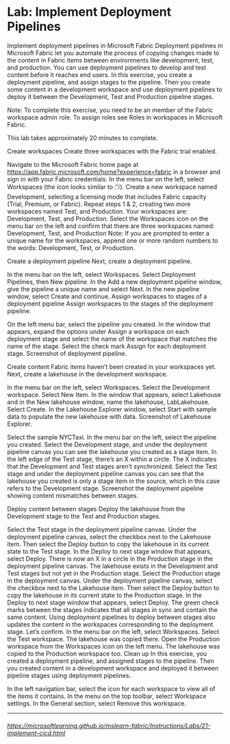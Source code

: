 # Lab: Implement Deployment Pipelines

Implement deployment pipelines in Microsoft Fabric
Deployment pipelines in Microsoft Fabric let you automate the process of copying changes made to the content in Fabric items between environments like development, test, and production. You can use deployment pipelines to develop and test content before it reaches end users. In this exercise, you create a deployment pipeline, and assign stages to the pipeline. Then you create some content in a development workspace and use deployment pipelines to deploy it between the Development, Test and Production pipeline stages.

Note: To complete this exercise, you need to be an member of the Fabric workspace admin role. To assign roles see Roles in workspaces in Microsoft Fabric.

This lab takes approximately 20 minutes to complete.

Create workspaces
Create three workspaces with the Fabric trial enabled.

Navigate to the Microsoft Fabric home page at https://app.fabric.microsoft.com/home?experience=fabric in a browser and sign in with your Fabric credentials.
In the menu bar on the left, select Workspaces (the icon looks similar to 🗇).
Create a new workspace named Development, selecting a licensing mode that includes Fabric capacity (Trial, Premium, or Fabric).
Repeat steps 1 & 2, creating two more workspaces named Test, and Production. Your workspaces are: Development, Test, and Production.
Select the Workspaces icon on the menu bar on the left and confirm that there are three workspaces named: Development, Test, and Production
Note: If you are prompted to enter a unique name for the workspaces, append one or more random numbers to the words: Development, Test, or Production.

Create a deployment pipeline
Next, create a deployment pipeline.

In the menu bar on the left, select Workspaces.
Select Deployment Pipelines, then New pipeline.
In the Add a new deployment pipeline window, give the pipeline a unique name and select Next.
In the new pipeline window, select Create and continue.
Assign workspaces to stages of a deployment pipeline
Assign workspaces to the stages of the deployment pipeline.

On the left menu bar, select the pipeline you created.
In the window that appears, expand the options under Assign a workspace on each deployment stage and select the name of the workspace that matches the name of the stage.
Select the check mark Assign for each deployment stage.
Screenshot of deployment pipeline.

Create content
Fabric items haven’t been created in your workspaces yet. Next, create a lakehouse in the development workspace.

In the menu bar on the left, select Workspaces.
Select the Development workspace.
Select New Item.
In the window that appears, select Lakehouse and in the New lakehouse window, name the lakehouse, LabLakehouse.
Select Create.
In the Lakehouse Explorer window, select Start with sample data to populate the new lakehouse with data.
Screenshot of Lakehouse Explorer.

Select the sample NYCTaxi.
In the menu bar on the left, select the pipeline you created.
Select the Development stage, and under the deployment pipeline canvas you can see the lakehouse you created as a stage item. In the left edge of the Test stage, there’s an X within a circle. The X indicates that the Development and Test stages aren’t synchronized.
Select the Test stage and under the deployment pipeline canvas you can see that the lakehouse you created is only a stage item in the source, which in this case refers to the Development stage.
Screenshot the deployment pipeline showing content mismatches between stages.

Deploy content between stages
Deploy the lakehouse from the Development stage to the Test and Production stages.

Select the Test stage in the deployment pipeline canvas.
Under the deployment pipeline canvas, select the checkbox next to the Lakehouse item. Then select the Deploy button to copy the lakehouse in its current state to the Test stage.
In the Deploy to next stage window that appears, select Deploy. There is now an X in a circle in the Production stage in the deployment pipeline canvas. The lakehouse exists in the Development and Test stages but not yet in the Production stage.
Select the Production stage in the deployment canvas.
Under the deployment pipeline canvas, select the checkbox next to the Lakehouse item. Then select the Deploy button to copy the lakehouse in its current state to the Production stage.
In the Deploy to next stage window that appears, select Deploy. The green check marks between the stages indicates that all stages in sync and contain the same content.
Using deployment pipelines to deploy between stages also updates the content in the workspaces corresponding to the deployment stage. Let’s confirm.
In the menu bar on the left, select Workspaces.
Select the Test workspace. The lakehouse was copied there.
Open the Production workspace from the Workspaces icon on the left menu. The lakehouse was copied to the Production workspace too.
Clean up
In this exercise, you created a deployment pipeline, and assigned stages to the pipeline. Then you created content in a development workspace and deployed it between pipeline stages using deployment pipelines.

In the left navigation bar, select the icon for each workspace to view all of the items it contains.
In the menu on the top toolbar, select Workspace settings.
In the General section, select Remove this workspace.


---
###### https://microsoftlearning.github.io/mslearn-fabric/Instructions/Labs/21-implement-cicd.html
